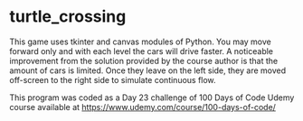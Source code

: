 # turtle_crossing
This game uses tkinter and canvas modules of Python. You may move forward only and with each level the cars will drive faster.
A noticeable improvement from the solution provided by the course author is that the amount of cars is limited.
Once they leave on the left side, they are moved off-screen to the right side to simulate continuous flow.

This program was coded as a Day 23 challenge of 100 Days of Code Udemy course available at https://www.udemy.com/course/100-days-of-code/
